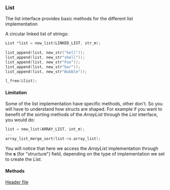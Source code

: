 ### List
The list interface provides basic methods for the different list implementation

A circular linked list of strings:

```c  
List *list = new_list(LINKED_LIST, str_m);  
  
list_append(list, new_str("hell"));  
list_append(list, new_str"shell"));  
list_append(list, new_str"Foo"));  
list_append(list, new_str"bar"));  
list_append(list, new_str"Bubble"));  
    
l_free(&list);  
```  

#### Limitation
Some of the list implementation have specific methods, other don't. So you will have to understand how structs are shaped. For example if you want to benefit of the sorting methods of the *ArrayList* through the *List* interface, you would do:

```c  
list = new_list(ARRAY_LIST, int_m);  
...  
array_list_merge_sort(list->s.array_list);  
```  
You will notice that here we access the *ArrayList* implementation through the **s** (for "structure") field, depending on the type of implementation we set to create the *List*.

#### Methods
[Header file](https://github.com/cydaw6/MyLittleCLibrary/blob/main/include/Lists/MLCL_List.h)